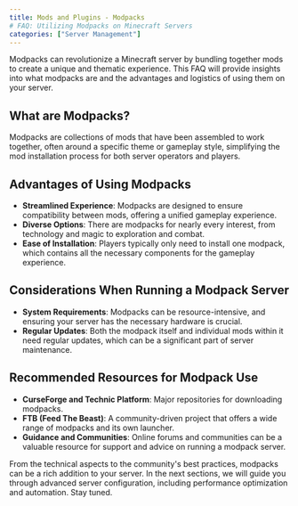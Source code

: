 ```yaml
---
title: Mods and Plugins - Modpacks
# FAQ: Utilizing Modpacks on Minecraft Servers
categories: ["Server Management"]
---
```


Modpacks can revolutionize a Minecraft server by bundling together mods to create a unique and thematic experience. This FAQ will provide insights into what modpacks are and the advantages and logistics of using them on your server.

## What are Modpacks?

Modpacks are collections of mods that have been assembled to work together, often around a specific theme or gameplay style, simplifying the mod installation process for both server operators and players.

## Advantages of Using Modpacks

- **Streamlined Experience**: Modpacks are designed to ensure compatibility between mods, offering a unified gameplay experience.
- **Diverse Options**: There are modpacks for nearly every interest, from technology and magic to exploration and combat.
- **Ease of Installation**: Players typically only need to install one modpack, which contains all the necessary components for the gameplay experience.

## Considerations When Running a Modpack Server

- **System Requirements**: Modpacks can be resource-intensive, and ensuring your server has the necessary hardware is crucial.
- **Regular Updates**: Both the modpack itself and individual mods within it need regular updates, which can be a significant part of server maintenance.

## Recommended Resources for Modpack Use

- **CurseForge and Technic Platform**: Major repositories for downloading modpacks.
- **FTB (Feed The Beast)**: A community-driven project that offers a wide range of modpacks and its own launcher.
- **Guidance and Communities**: Online forums and communities can be a valuable resource for support and advice on running a modpack server.

From the technical aspects to the community's best practices, modpacks can be a rich addition to your server. In the next sections, we will guide you through advanced server configuration, including performance optimization and automation. Stay tuned.
